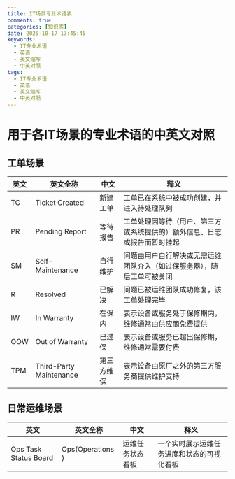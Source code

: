 ```yaml
---
title: IT场景专业术语表
comments: true
categories: [知识库]
date: 2025-10-17 13:45:45
keywords:
  - IT专业术语
  - 英语
  - 英文缩写
  - 中英对照
tags:
  - IT专业术语
  - 英语
  - 英文缩写
  - 中英对照
---
```


# 用于各IT场景的专业术语的中英文对照

## 工单场景

| 英文 | 英文全称 | 中文 | 释义 |
| --- | --- | --- | --- |
| TC | Ticket Created | 新建工单 | 工单已在系统中被成功创建，并进入待处理队列 |
| PR | Pending Report | 等待报告 | 工单处理因等待（用户、第三方或系统提供的）额外信息、日志或报告而暂时挂起 |
| SM | Self-Maintenance | 自行维护 | 问题由用户自行解决或无需运维团队介入（如过保服务器），随后工单可被关闭 |
| R | Resolved | 已解决 | 问题已被运维团队成功修复，该工单处理完毕 |
| IW | In Warranty | 在保内 | 表示设备或服务处于保修期内，维修通常由供应商免费提供 |
| OOW | Out of Warranty | 已过保 | 表示设备或服务已超出保修期，维修通常需要付费 |
| TPM | Third-Party Maintenance | 第三方维保 | 表示设备由原厂之外的第三方服务商提供维护支持 |

## 日常运维场景

| 英文 | 英文全称 | 中文 | 释义 |
| --- | --- | --- | --- |
| Ops Task Status Board | Ops(Operations ) | 运维任务状态看板 | 一个实时展示运维任务进度和状态的可视化看板 |